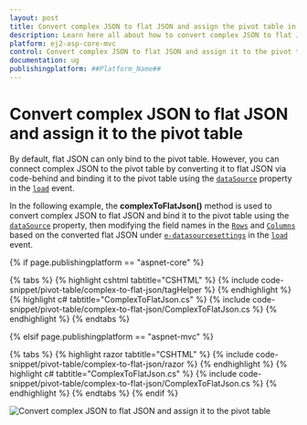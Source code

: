 ```yaml
---
layout: post
title: Convert complex JSON to flat JSON and assign the pivot table in ##Platform_Name## | Syncfusion
description: Learn here all about how to convert complex JSON to flat JSON and assign it to the pivot table in ##Platform_Name## component of syncfusion and more.
platform: ej2-asp-core-mvc
control: Convert complex JSON to flat JSON and assign it to the pivot table 
documentation: ug
publishingplatform: ##Platform_Name## 
---
```


<!-- markdownlint-disable MD009 -->
# Convert complex JSON to flat JSON and assign it to the pivot table

By default, flat JSON can only bind to the pivot table. However, you can connect complex JSON to the pivot table by converting it to flat JSON via code-behind and binding it to the pivot table using the [`dataSource`](https://help.syncfusion.com/cr/aspnetcore-js2/Syncfusion.EJ2.PivotView.PivotViewDataSourceSettingsBuilder.html#Syncfusion_EJ2_PivotView_PivotViewDataSourceSettingsBuilder_DataSource_System_Action_Syncfusion_EJ2_DataManagerBuilder__) property in the [`load`](https://help.syncfusion.com/cr/aspnetcore-js2/Syncfusion.EJ2.PivotView.PivotView.html#Syncfusion_EJ2_PivotView_PivotView_Load) event.

In the following example, the **complexToFlatJson()** method is used to convert complex JSON to flat JSON and bind it to the pivot table using the [`dataSource`](https://help.syncfusion.com/cr/aspnetcore-js2/Syncfusion.EJ2.PivotView.PivotViewDataSourceSettingsBuilder.html#Syncfusion_EJ2_PivotView_PivotViewDataSourceSettingsBuilder_DataSource_System_Action_Syncfusion_EJ2_DataManagerBuilder__) property, then modifying the field names in the [`Rows`](https://help.syncfusion.com/cr/aspnetcore-js2/Syncfusion.EJ2.PivotView.PivotViewDataSourceSettings.html#Syncfusion_EJ2_PivotView_PivotViewDataSourceSettings_Rows) and [`Columns`](https://help.syncfusion.com/cr/aspnetcore-js2/Syncfusion.EJ2.PivotView.PivotViewDataSourceSettings.html#Syncfusion_EJ2_PivotView_PivotViewDataSourceSettings_Columns) based on the converted flat JSON under [`e-datasourcesettings`](https://help.syncfusion.com/cr/aspnetcore-js2/Syncfusion.EJ2.PivotView.PivotViewDataSourceSettings.html) in the [`load`](https://help.syncfusion.com/cr/aspnetcore-js2/Syncfusion.EJ2.PivotView.PivotView.html#Syncfusion_EJ2_PivotView_PivotView_Load) event.

{% if page.publishingplatform == "aspnet-core" %}

{% tabs %}
{% highlight cshtml tabtitle="CSHTML" %}
{% include code-snippet/pivot-table/complex-to-flat-json/tagHelper %}
{% endhighlight %}
{% highlight c# tabtitle="ComplexToFlatJson.cs" %}
{% include code-snippet/pivot-table/complex-to-flat-json/ComplexToFlatJson.cs %}
{% endhighlight %}
{% endtabs %}

{% elsif page.publishingplatform == "aspnet-mvc" %}

{% tabs %}
{% highlight razor tabtitle="CSHTML" %}
{% include code-snippet/pivot-table/complex-to-flat-json/razor %}
{% endhighlight %}
{% highlight c# tabtitle="ComplexToFlatJson.cs" %}
{% include code-snippet/pivot-table/complex-to-flat-json/ComplexToFlatJson.cs %}
{% endhighlight %}
{% endtabs %}
{% endif %}

![Convert complex JSON to flat JSON and assign it to the pivot table](../images/complex-to-flat-json.png)